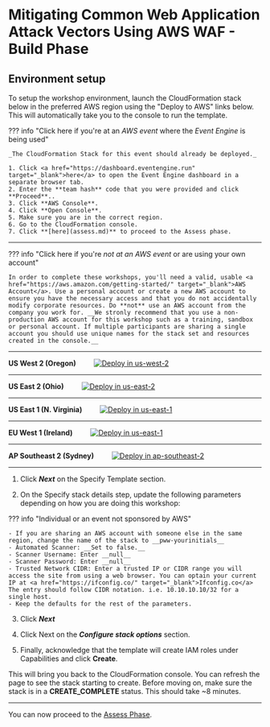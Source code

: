 # Mitigating Common Web Application Attack Vectors Using AWS WAF - Build Phase

## Environment setup

To setup the workshop environment, launch the CloudFormation stack below in the preferred AWS region using the "Deploy to AWS" links below. This will automatically take you to the console to run the template.

??? info  "Click here if you're at an *AWS event* where the *Event Engine* is being used" 

    _The CloudFormation Stack for this event should already be deployed._

	1. Click <a href="https://dashboard.eventengine.run" target="_blank">here</a> to open the Event Engine dashboard in a separate browser tab.
	2. Enter the **team hash** code that you were provided and click **Proceed**.. 
	3. Click **AWS Console**.
	4. Click **Open Console**.
	5. Make sure you are in the correct region.
	6. Go to the CloudFormation console.
	7. Click **[here](assess.md)** to proceed to the Assess phase.

---

??? info  "Click here if you're *not at an AWS event* or are using your own account" 

    In order to complete these workshops, you'll need a valid, usable <a href="https://aws.amazon.com/getting-started/" target="_blank">AWS Account</a>. Use a personal account or create a new AWS account to ensure you have the necessary access and that you do not accidentally modify corporate resources. Do **not** use an AWS account from the company you work for. __We stronly recommend that you use a non-production AWS account for this workshop such as a training, sandbox or personal account. If multiple participants are sharing a single account you should use unique names for the stack set and resources created in the console.__

---

**US West 2 (Oregon)** &nbsp; &nbsp; &nbsp; &nbsp; 
<a href="https://console.aws.amazon.com/cloudformation/home?region=us-west-2#/stacks/new?stackName=pww&templateURL=https://s3.amazonaws.com/protecting-workloads-workshop/public/artifacts/pww-workshop-env-build.yml" target="_blank">![Deploy in us-west-2](/images/deploy-to-aws.png)</a>

---

**US East 2 (Ohio)** &nbsp; &nbsp; &nbsp; &nbsp;
<a href="https://console.aws.amazon.com/cloudformation/home?region=us-east-2#/stacks/new?stackName=pww&templateURL=https://s3.amazonaws.com/protecting-workloads-workshop/public/artifacts/pww-workshop-env-build.yml" target="_blank">![Deploy in us-east-2](/images/deploy-to-aws.png)</a>

---

**US East 1 (N. Virginia)** &nbsp; &nbsp; &nbsp; &nbsp;
<a href="https://console.aws.amazon.com/cloudformation/home?region=us-east-1#/stacks/new?stackName=pww&templateURL=https://s3.amazonaws.com/protecting-workloads-workshop/public/artifacts/pww-workshop-env-build.yml" target="_blank">![Deploy in us-east-1](/images/deploy-to-aws.png)</a>

---

**EU West 1 (Ireland)** &nbsp; &nbsp; &nbsp; &nbsp;
<a href="https://console.aws.amazon.com/cloudformation/home?region=eu-west-1#/stacks/new?stackName=pww&templateURL=https://s3.amazonaws.com/protecting-workloads-workshop/public/artifacts/pww-workshop-env-build.yml" target="_blank">![Deploy in us-east-1](/images/deploy-to-aws.png)</a>

---

**AP Southeast 2 (Sydney)** &nbsp; &nbsp; &nbsp; &nbsp;
<a href="https://console.aws.amazon.com/cloudformation/home?region=ap-southeast-2#/stacks/new?stackName=pww&templateURL=https://s3.amazonaws.com/protecting-workloads-workshop/public/artifacts/pww-workshop-env-build.yml" target="_blank">![Deploy in ap-southeast-2](/images/deploy-to-aws.png)</a>

---

1. Click ***Next*** on the Specify Template section.

2. On the Specify stack details step, update the following parameters depending on how you are doing this workshop:

??? info "Individual or an event not sponsored by AWS"

    - If you are sharing an AWS account with someone else in the same region, change the name of the stack to __pww-yourinitials__
    - Automated Scanner: __Set to false.__
    - Scanner Username: Enter __null__
    - Scanner Password: Enter __null__
    - Trusted Network CIDR: Enter a trusted IP or CIDR range you will access the site from using a web browser. You can optain your current IP at <a href="https://ifconfig.co/" target="_blank">Ifconfig.co</a> The entry should follow CIDR notation. i.e. 10.10.10.10/32 for a single host.
    - Keep the defaults for the rest of the parameters.

3. Click ***Next*** 

4. Click Next on the ***Configure stack options*** section.

5. Finally, acknowledge that the template will create IAM roles under Capabilities and click **Create**.

This will bring you back to the CloudFormation console. You can refresh the page to see the stack starting to create. Before moving on, make sure the stack is in a __CREATE_COMPLETE__ status. This should take ~8 minutes.

---

You can now proceed to the [Assess Phase](assess.md).

